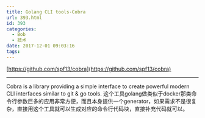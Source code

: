 ```yaml
---
title: Golang CLI tools-Cobra
url: 393.html
id: 393
categories:
  - Bob
  - 技术
date: 2017-12-01 09:03:16
tags:
---
```


[https://github.com/spf13/cobra](https://github.com/spf13/cobra)

* * *

Cobra is a library providing a simple interface to create powerful modern CLI interfaces similar to git & go tools. 这个工具golang做类似于docker那类命令行参数巨多的应用非常方便，而且本身提供一个generator，如果需求不是很复杂，直接用这个工具就可以生成对应的命令行代码块，直接补充代码就可以。